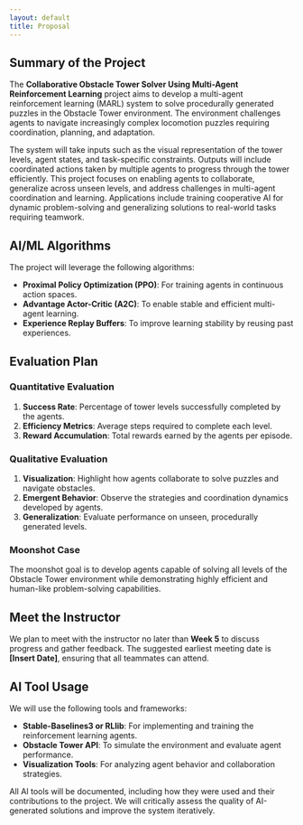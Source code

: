 ```yaml
---
layout: default
title: Proposal
---
```


## Summary of the Project
The **Collaborative Obstacle Tower Solver Using Multi-Agent Reinforcement Learning** project aims to develop a multi-agent reinforcement learning (MARL) system to solve procedurally generated puzzles in the Obstacle Tower environment. The environment challenges agents to navigate increasingly complex locomotion puzzles requiring coordination, planning, and adaptation. 

The system will take inputs such as the visual representation of the tower levels, agent states, and task-specific constraints. Outputs will include coordinated actions taken by multiple agents to progress through the tower efficiently. This project focuses on enabling agents to collaborate, generalize across unseen levels, and address challenges in multi-agent coordination and learning. Applications include training cooperative AI for dynamic problem-solving and generalizing solutions to real-world tasks requiring teamwork.

## AI/ML Algorithms
The project will leverage the following algorithms:
- **Proximal Policy Optimization (PPO)**: For training agents in continuous action spaces.
- **Advantage Actor-Critic (A2C)**: To enable stable and efficient multi-agent learning.
- **Experience Replay Buffers**: To improve learning stability by reusing past experiences.

## Evaluation Plan
### Quantitative Evaluation
1. **Success Rate**: Percentage of tower levels successfully completed by the agents.
2. **Efficiency Metrics**: Average steps required to complete each level.
3. **Reward Accumulation**: Total rewards earned by the agents per episode.

### Qualitative Evaluation
1. **Visualization**: Highlight how agents collaborate to solve puzzles and navigate obstacles.
2. **Emergent Behavior**: Observe the strategies and coordination dynamics developed by agents.
3. **Generalization**: Evaluate performance on unseen, procedurally generated levels.

### Moonshot Case
The moonshot goal is to develop agents capable of solving all levels of the Obstacle Tower environment while demonstrating highly efficient and human-like problem-solving capabilities.

## Meet the Instructor
We plan to meet with the instructor no later than **Week 5** to discuss progress and gather feedback. The suggested earliest meeting date is **[Insert Date]**, ensuring that all teammates can attend.

## AI Tool Usage
We will use the following tools and frameworks:
- **Stable-Baselines3 or RLlib**: For implementing and training the reinforcement learning agents.
- **Obstacle Tower API**: To simulate the environment and evaluate agent performance.
- **Visualization Tools**: For analyzing agent behavior and collaboration strategies.

All AI tools will be documented, including how they were used and their contributions to the project. We will critically assess the quality of AI-generated solutions and improve the system iteratively.
